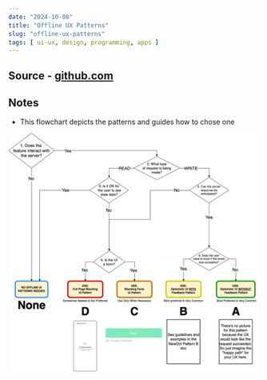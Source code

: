 ```yaml
---
date: "2024-10-08"
title: "Offline UX Patterns"
slug: "offline-ux-patterns"
tags: [ ui-ux, design, programming, apps ]
---
```




## Source - [github.com][1]

## Notes

* This flowchart depicts the patterns and guides how to chose one

![Choosing an Offline UX Pattern Flowchart][2]



  [1]: https://github.com/Expensify/App/blob/main/contributingGuides/OFFLINE_UX.md
  [2]: https://github.com/Expensify/App/raw/main/contributingGuides/OfflineUX_Patterns_Flowchart.png
